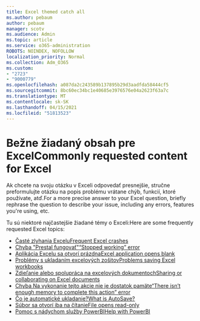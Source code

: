 ```yaml
---
title: Excel themed catch all
ms.author: pebaum
author: pebaum
manager: scotv
ms.audience: Admin
ms.topic: article
ms.service: o365-administration
ROBOTS: NOINDEX, NOFOLLOW
localization_priority: Normal
ms.collection: Adm_O365
ms.custom:
- "2723"
- "9000779"
ms.openlocfilehash: a087da2c243589b137895b29d3aadfda58444cf5
ms.sourcegitcommit: 8bc60ec34bc1e40685e3976576e04a2623f63a7c
ms.translationtype: MT
ms.contentlocale: sk-SK
ms.lasthandoff: 04/15/2021
ms.locfileid: "51813523"
---
```

# <a name="commonly-requested-content-for-excel"></a><span data-ttu-id="7890b-102">Bežne žiadaný obsah pre Excel</span><span class="sxs-lookup"><span data-stu-id="7890b-102">Commonly requested content for Excel</span></span>

<span data-ttu-id="7890b-103">Ak chcete na svoju otázku v Exceli odpovedať presnejšie, stručne preformulujte otázku na popis problému vrátane chýb, funkcií, ktoré používate, atď.</span><span class="sxs-lookup"><span data-stu-id="7890b-103">For a more precise answer to your Excel question, briefly rephrase the question to describe your issue, including any errors, features you're using, etc.</span></span> 

<span data-ttu-id="7890b-104">Tu sú niektoré najčastejšie žiadané témy o Exceli:</span><span class="sxs-lookup"><span data-stu-id="7890b-104">Here are some frequently requested Excel topics:</span></span>

- [<span data-ttu-id="7890b-105">Časté zlyhania Excelu</span><span class="sxs-lookup"><span data-stu-id="7890b-105">Frequent Excel crashes</span></span>](https://support.office.com/article/Excel-not-responding-hangs-freezes-or-stops-working-37E7D3C9-9E84-40BF-A805-4CA6853A1FF4)
- [<span data-ttu-id="7890b-106">Chyba "Prestal fungovať"</span><span class="sxs-lookup"><span data-stu-id="7890b-106">“Stopped working” error</span></span>](https://support.office.com/client/52bd7985-4e99-4a35-84c8-2d9b8301a2fa)
- [<span data-ttu-id="7890b-107">Aplikácia Excelu sa otvorí prázdna</span><span class="sxs-lookup"><span data-stu-id="7890b-107">Excel application opens blank</span></span>](https://docs.microsoft.com/office/troubleshoot/excel/excel-opens-blank)
- [<span data-ttu-id="7890b-108">Problémy s ukladaním excelových zošitov</span><span class="sxs-lookup"><span data-stu-id="7890b-108">Problems saving Excel workbooks</span></span>](https://docs.microsoft.com/office/troubleshoot/excel/issue-when-save-excel-workbooks)
- [<span data-ttu-id="7890b-109">Zdieľanie alebo spolupráca na excelových dokumentoch</span><span class="sxs-lookup"><span data-stu-id="7890b-109">Sharing or collaborating on Excel documents</span></span>](https://support.office.com/article/7152aa8b-b791-414c-a3bb-3024e46fb104)
- [<span data-ttu-id="7890b-110">Chyba Na vykonanie tejto akcie nie je dostatok pamäte</span><span class="sxs-lookup"><span data-stu-id="7890b-110">“There isn’t enough memory to complete this action” error</span></span>](https://docs.microsoft.com/office/troubleshoot/excel/available-resources-errors)
- [<span data-ttu-id="7890b-111">Čo je automatické ukladanie?</span><span class="sxs-lookup"><span data-stu-id="7890b-111">What is AutoSave?</span></span>](https://support.office.com/article/6d6bd723-ebfd-4e40-b5f6-ae6e8088f7a5)
- [<span data-ttu-id="7890b-112">Súbor sa otvorí iba na čítanie</span><span class="sxs-lookup"><span data-stu-id="7890b-112">File opens read-only</span></span>](https://support.office.com/article/why-did-my-file-open-read-only-3ab4b792-da50-4b38-8628-14c64e1f1d15)
- [<span data-ttu-id="7890b-113">Pomoc s nádychom služby PowerBI</span><span class="sxs-lookup"><span data-stu-id="7890b-113">Help with PowerBI</span></span>](https://powerbi.microsoft.com/support/)